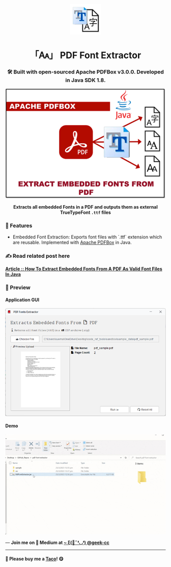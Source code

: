<div align="center">
  <img src="https://github.com/incubated-geek-cc/pdf-font-extractor/raw/main/img/logo.png" width="96" alt="logo">

  # 「🗛」 PDF Font Extractor

  ### 🛠️ Built with open-sourced Apache PDFBox v3.0.0. Developed in Java SDK 1.8.

  <img src="https://github.com/incubated-geek-cc/pdf-font-extractor/raw/main/img/cover_image.png" alt="cover image">

**Extracts all embedded Fonts in a PDF and outputs them as external TrueTypeFont `.ttf` files**

<div align="left">

### 📌 Features

</div>
<div align="left">

<ul>
	<li>Embedded Font Extraction: Exports font files with `.ttf` extension which are reusable. Implemented with <a href='https://pdfbox.apache.org/' target='_blank'>Apache PDFBox</a> in Java.</li>
</ul>

</div>
</div>
 
### ✍ Read related post here
[**Article :: How To Extract Embedded Fonts From A PDF As Valid Font Files In Java**](https://geek-cc.medium.com/how-to-extract-embedded-fonts-from-a-pdf-as-valid-font-files-in-java-1d202fa06f4e)

### 👀 Preview

#### Application GUI
<img src='https://github.com/incubated-geek-cc/pdf-font-extractor/raw/main/img/gui.png' width="800px" />

#### Demo
<img src='https://github.com/incubated-geek-cc/pdf-font-extractor/raw/main/img/demo.gif' width="800px" />

<p>— <b>Join me on 📝 <b>Medium</b> at <a href='https://medium.com/@geek-cc' target='_blank'>~ ξ(🎀˶❛◡❛) @geek-cc</a></b></p>

---

#### 🌮 Please buy me a <a href='https://www.buymeacoffee.com/geekcc' target='_blank'>Taco</a>! 😋